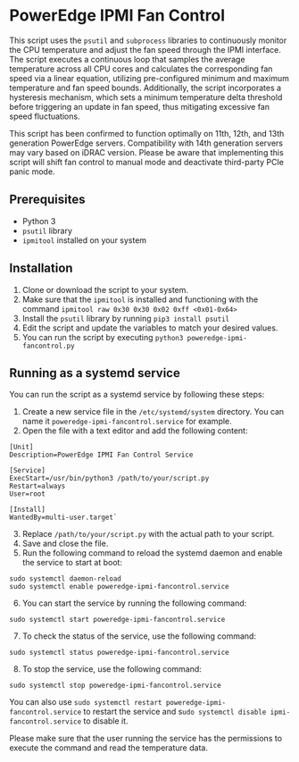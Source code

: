 # PowerEdge IPMI Fan Control

This script uses the `psutil` and `subprocess` libraries to continuously monitor the CPU temperature and adjust the fan speed through the IPMI interface. The script executes a continuous loop that samples the average temperature across all CPU cores and calculates the corresponding fan speed via a linear equation, utilizing pre-configured minimum and maximum temperature and fan speed bounds. Additionally, the script incorporates a hysteresis mechanism, which sets a minimum temperature delta threshold before triggering an update in fan speed, thus mitigating excessive fan speed fluctuations.

This script has been confirmed to function optimally on 11th, 12th, and 13th generation PowerEdge servers. Compatibility with 14th generation servers may vary based on iDRAC version. Please be aware that implementing this script will shift fan control to manual mode and deactivate third-party PCIe panic mode.

## Prerequisites
* Python 3
* `psutil` library
* `ipmitool` installed on your system
## Installation
1. Clone or download the script to your system.
2. Make sure that the `ipmitool` is installed and functioning with the command `ipmitool raw 0x30 0x30 0x02 0xff <0x01-0x64>`
3. Install the `psutil` library by running `pip3 install psutil`
4. Edit the script and update the variables to match your desired values.
5. You can run the script by executing `python3 poweredge-ipmi-fancontrol.py`
## Running as a systemd service
You can run the script as a systemd service by following these steps:

1. Create a new service file in the `/etc/systemd/system` directory. You can name it `poweredge-ipmi-fancontrol.service` for example.
2. Open the file with a text editor and add the following content:

```
[Unit]
Description=PowerEdge IPMI Fan Control Service

[Service]
ExecStart=/usr/bin/python3 /path/to/your/script.py
Restart=always
User=root

[Install]
WantedBy=multi-user.target`
```
3. Replace `/path/to/your/script.py` with the actual path to your script.
4. Save and close the file.
5. Run the following command to reload the systemd daemon and enable the service to start at boot:

```
sudo systemctl daemon-reload
sudo systemctl enable poweredge-ipmi-fancontrol.service
```
6. You can start the service by running the following command:
```
sudo systemctl start poweredge-ipmi-fancontrol.service
```
7. To check the status of the service, use the following command:
```
sudo systemctl status poweredge-ipmi-fancontrol.service
```
8. To stop the service, use the following command:
```
sudo systemctl stop poweredge-ipmi-fancontrol.service
```
You can also use `sudo systemctl restart poweredge-ipmi-fancontrol.service` to restart the service and s`udo systemctl disable ipmi-fancontrol.service` to disable it.

Please make sure that the user running the service has the permissions to execute the command and read the temperature data.
